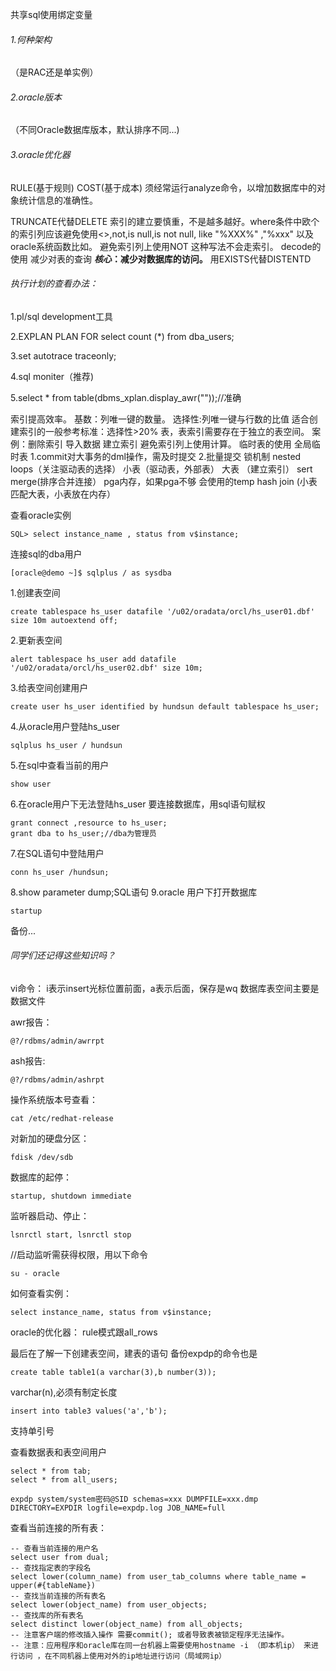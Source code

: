 
共享sql使用绑定变量

###### 1.何种架构
（是RAC还是单实例）
###### 2.oracle版本
（不同Oracle数据库版本，默认排序不同...)
###### 3.oracle优化器
RULE(基于规则)
COST(基于成本)
须经常运行analyze命令，以增加数据库中的对象统计信息的准确性。


TRUNCATE代替DELETE
索引的建立要慎重，不是越多越好。where条件中欧个的索引列应该避免使用<>,not,is null,is not null,
like "%XXX%" ,"%xxx" 以及oracle系统函数比如。
避免索引列上使用NOT
这种写法不会走索引。
decode的使用
减少对表的查询
***核心*：减少对数据库的访问。**
用EXISTS代替DISTENTD
###### 执行计划的查看办法：
1.pl/sql development工具

2.EXPLAN PLAN FOR select count (*) from dba_users;

3.set autotrace traceonly;

4.sql moniter（推荐)

5.select * from table(dbms_xplan.display_awr(""));//准确

索引提高效率。
基数：列唯一键的数量。
选择性:列唯一键与行数的比值
适合创建索引的一般参考标准：选择性>20%
表，表索引需要存在于独立的表空间。
案例：删除索引 导入数据 建立索引
避免索引列上使用计算。
临时表的使用
全局临时表
1.commit对大事务的dml操作，需及时提交
2.批量提交
锁机制
nested loops（关注驱动表的选择）
小表（驱动表，外部表） 大表 （建立索引）
sert merge(排序合并连接）
pga内存，如果pga不够 会使用的temp
hash join (小表匹配大表，小表放在内存）



查看oracle实例

```
SQL> select instance_name , status from v$instance;
```


连接sql的dba用户

```
[oracle@demo ~]$ sqlplus / as sysdba
```

1.创建表空间

```
create tablespace hs_user datafile '/u02/oradata/orcl/hs_user01.dbf' size 10m autoextend off;
```

2.更新表空间

```
alert tablespace hs_user add datafile '/u02/oradata/orcl/hs_user02.dbf' size 10m;
```

3.给表空间创建用户

```
create user hs_user identified by hundsun default tablespace hs_user;
```

4.从oracle用户登陆hs_user

```
sqlplus hs_user / hundsun
```

5.在sql中查看当前的用户

```
show user
```

6.在oracle用户下无法登陆hs_user 要连接数据库，用sql语句赋权

```
grant connect ,resource to hs_user;
grant dba to hs_user;//dba为管理员
```

7.在SQL语句中登陆用户

```
conn hs_user /hundsun;
```

8.show parameter dump;SQL语句
9.oracle 用户下打开数据库 

```
startup
```

备份...
###### 同学们还记得这些知识吗？ 

vi命令： i表示insert光标位置前面，a表示后面，保存是wq
数据库表空间主要是数据文件

awr报告：
```
@?/rdbms/admin/awrrpt
```
ash报告:

```
@?/rdbms/admin/ashrpt
```
操作系统版本号查看： 

```
cat /etc/redhat-release
```
对新加的硬盘分区： 

```
fdisk /dev/sdb
```
数据库的起停：
```
startup, shutdown immediate
```
监听器启动、停止：
    
```
lsnrctl start, lsnrctl stop
```
//启动监听需获得权限，用以下命令

```
su - oracle
```


如何查看实例：

```
select instance_name, status from v$instance;
```
oracle的优化器： rule模式跟all_rows

最后在了解一下创建表空间，建表的语句
备份expdp的命令也是

```
create table table1(a varchar(3),b number(3));
```

varchar(n),必须有制定长度

```
insert into table3 values('a','b');
```

支持单引号

查看数据表和表空间用户
```
select * from tab;
select * from all_users;
```


```
expdp system/system密码@SID schemas=xxx DUMPFILE=xxx.dmp DIRECTORY=EXPDIR logfile=expdp.log JOB_NAME=full
```

查看当前连接的所有表：
```oracle
-- 查看当前连接的用户名
select user from dual; 
-- 查找指定表的字段名
select lower(column_name) from user_tab_columns where table_name = upper(#{tableName})
-- 查找当前连接的所有表名
select lower(object_name) from user_objects;
-- 查找库的所有表名
select distinct lower(object_name) from all_objects;
-- 注意客户端的修改插入操作 需要commit(); 或者导致表被锁定程序无法操作。
-- 注意：应用程序和oracle库在同一台机器上需要使用hostname -i （即本机ip） 来进行访问 ，在不同机器上使用对外的ip地址进行访问（局域网ip）
```
